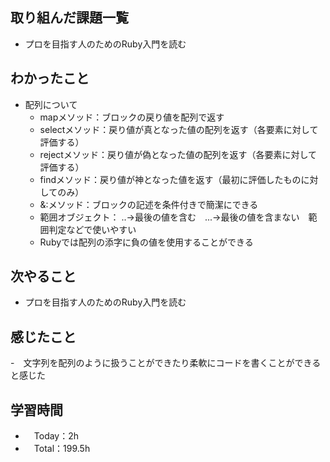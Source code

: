 ## 取り組んだ課題一覧
- プロを目指す人のためのRuby入門を読む

## わかったこと
- 配列について
  - mapメソッド：ブロックの戻り値を配列で返す
  - selectメソッド：戻り値が真となった値の配列を返す（各要素に対して評価する）
  - rejectメソッド：戻り値が偽となった値の配列を返す（各要素に対して評価する）
  - findメソッド：戻り値が神となった値を返す（最初に評価したものに対してのみ）
  - &:メソッド：ブロックの記述を条件付きで簡潔にできる
  - 範囲オブジェクト： ..→最後の値を含む　...→最後の値を含まない　範囲判定などで使いやすい
  - Rubyでは配列の添字に負の値を使用することができる


## 次やること
- プロを目指す人のためのRuby入門を読む

## 感じたこと
-　文字列を配列のように扱うことができたり柔軟にコードを書くことができると感じた


## 学習時間
- 　Today：2h
- 　Total：199.5h
